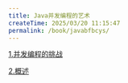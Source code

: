 ```yaml
---
title: Java并发编程的艺术
createTime: 2025/03/20 11:15:47
permalink: /book/javabfbcys/
---
```


[1.并发编程的挑战](./1.并发编程的挑战.md)

[2.概述](./2.概述2.md)